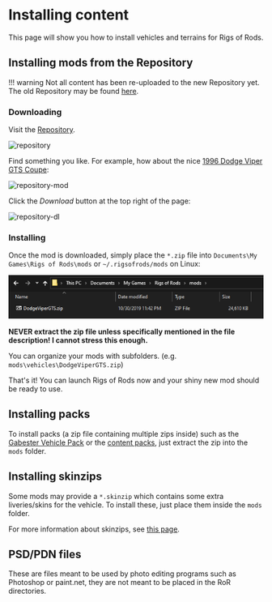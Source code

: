 Installing content
============

This page will show you how to install vehicles and terrains for Rigs of Rods.

## Installing mods from the Repository 

!!! warning
    Not all content has been re-uploaded to the new Repository yet. The old Repository may be found <a href="http://www.austingratzer.com/rigs/downloads.php">here</a>.


### Downloading

Visit the [Repository](https://forum.rigsofrods.org/resources/).

![repository](/images/repository.png)

Find something you like. For example, how about the nice [1996 Dodge Viper GTS Coupe](https://forum.rigsofrods.org/resources/1996-dodge-viper-gts-coupe.88/):

![repository-mod](/images/repository-mod.png)

Click the *Download* button at the top right of the page:

![repository-dl](/images/repository-download.png)

### Installing

Once the mod is downloaded, simply place the `*.zip` file into `Documents\My Games\Rigs of Rods\mods` or `~/.rigsofrods/mods` on Linux:

![repository-install](/images/repository-installing-mod.png) 

**NEVER extract the zip file unless specifically mentioned in the file description! I cannot stress this enough.**

You can organize your mods with subfolders. (e.g. `mods\vehicles\DodgeViperGTS.zip`)

That's it! You can launch Rigs of Rods now and your shiny new mod should be ready to use.

## Installing packs 

To install packs (a zip file containing multiple zips inside) such as the [Gabester Vehicle Pack](http://forum.rigsofrods.org/resources/gabester-vehicle-pack.12/) or the [content packs](http://archives.rigsofrods.net/contentpacks/), just extract the zip into the `mods` folder.

## Installing skinzips

Some mods may provide a `*.skinzip` which contains some extra liveries/skins for the vehicle. To install these, just place them inside the `mods` folder.

For more information about skinzips, see [this page](/vehicle-creation/alternate-skins/).

## PSD/PDN files

These are files meant to be used by photo editing programs such as Photoshop or paint.net, they are not meant to be placed in the RoR directories.
